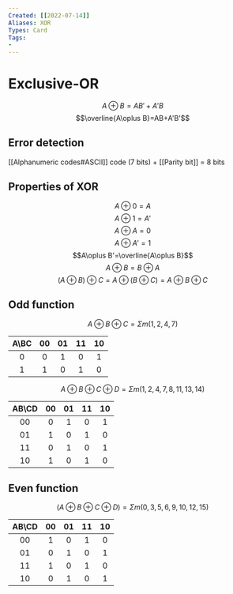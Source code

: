 ```yaml
---
Created: [[2022-07-14]]
Aliases: XOR
Types: Card
Tags: 
- 
---
```

# Exclusive-OR
$$A\oplus B=AB'+A'B$$$$\overline{A\oplus B}=AB+A'B'$$
## Error detection
[[Alphanumeric codes#ASCII]] code (7 bits) + [[Parity bit]] = 8 bits
## Properties of XOR
$$A\oplus 0=A$$$$A\oplus 1=A'$$$$A\oplus A=0$$$$A\oplus A'=1$$$$A\oplus B'=\overline{A\oplus B}$$$$A\oplus B=B\oplus A$$$$(A\oplus B)\oplus C=A\oplus(B\oplus C)=A\oplus B\oplus C$$
## Odd function
$$A\oplus B\oplus C=\Sigma m(1, 2, 4, 7)$$

| A\BC | 00  | 01  | 11  | 10  |
|:----:|:---:|:---:|:---:|:---:|
|  0   |  0  |  1  |  0  |  1  |
|  1   |  1  |  0  |  1  |  0  |

$$A\oplus B\oplus C\oplus D=\Sigma m(1, 2, 4, 7, 8, 11, 13, 14)$$

| AB\CD | 00  | 01  | 11  | 10  |
|:-----:|:---:|:---:|:---:|:---:|
|  00   |  0  |  1  |  0  |  1  |
|  01   |  1  |  0  |  1  |  0  |
|  11   |  0  |  1  |  0  |  1  |
|  10   |  1  |  0  |  1  |  0  |

## Even function
$$(A\oplus B\oplus C\oplus D)=\Sigma m(0, 3, 5, 6, 9, 10, 12, 15)$$

| AB\CD | 00  | 01  | 11  | 10  |
|:-----:|:---:|:---:|:---:|:---:|
|  00   |  1  |  0  |  1  |  0  |
|  01   |  0  |  1  |  0  |  1  |
|  11   |  1  |  0  |  1  |  0  |
|  10   |  0  |  1  |  0  |  1  |
